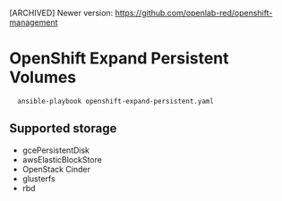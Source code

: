 [ARCHIVED]
Newer version: https://github.com/openlab-red/openshift-management

# OpenShift Expand Persistent Volumes

```
  ansible-playbook openshift-expand-persistent.yaml
```


## Supported storage

* gcePersistentDisk
* awsElasticBlockStore
* OpenStack Cinder
* glusterfs
* rbd
